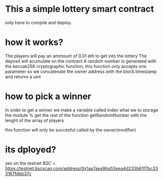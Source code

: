 # This a simple lottery smart contract

only have to compile and deploy.

# how it works?

The players will pay an ammount of 0.01 eth to get into the lottery
The deposit will acumulate on the contract
A random number is generated with the keccak256 cryptographic function, this function only accepts one parameter so we concatenate the owner address with the block.timestamp and returns a uint

# how to pick a winner

In order to get a winner we make a variable called index what we to storage the module %
get the rest of the function getRandomNumber with the lenght of the array of players

this function will only be succesful called by the owner(modifier)

# its dployed?

yes on the testnet BSC = https://testnet.bscscan.com/address/0x1aa7aea9ba53eea4d233b61f7bc333167fdbb37c
